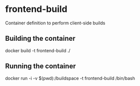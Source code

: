 # frontend-build
Container definition to perform client-side builds 

## Building the container
docker build -t frontend-build ./

## Running the container
docker run -i -v $(pwd):/buildspace -t frontend-build /bin/bash
